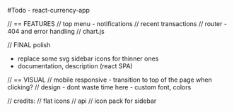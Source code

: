#Todo - react-currency-app

// == FEATURES
// top menu - notifications
// recent transactions
// router - 404 and error handling
// chart.js

// FINAL polish

- replace some svg sidebar icons for thinner ones
- documentation, description (react SPA)

// == VISUAL
// mobile responsive - transition to top of the page when clicking?
// design - dont waste time here - custom font, colors

// credits:
// flat icons
// api
// icon pack for sidebar
